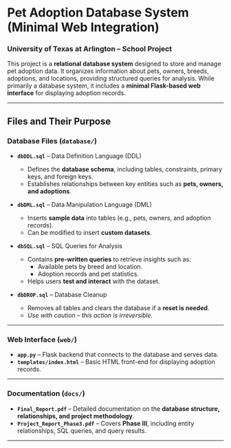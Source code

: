 # Pet Adoption Database System (Minimal Web Integration)  
### University of Texas at Arlington – School Project  

This project is a **relational database system** designed to store and manage pet adoption data. It organizes information about pets, owners, breeds, adoptions, and locations, providing structured queries for analysis. While primarily a database system, it includes a **minimal Flask-based web interface** for displaying adoption records.

---

## **Files and Their Purpose**  

### **Database Files (`database/`)**  
- **`dbDDL.sql`** – Data Definition Language (DDL)  
  - Defines the **database schema**, including tables, constraints, primary keys, and foreign keys.  
  - Establishes relationships between key entities such as **pets, owners, and adoptions**.  

- **`dbDML.sql`** – Data Manipulation Language (DML)  
  - Inserts **sample data** into tables (e.g., pets, owners, and adoption records).  
  - Can be modified to insert **custom datasets**.  

- **`dbSQL.sql`** – SQL Queries for Analysis  
  - Contains **pre-written queries** to retrieve insights such as:  
    - Available pets by breed and location.  
    - Adoption records and pet statistics.  
  - Helps users **test and interact** with the dataset.  

- **`dbDROP.sql`** – Database Cleanup  
  - Removes all tables and clears the database if a **reset is needed**.  
  - *Use with caution – this action is irreversible.*  

---

### **Web Interface (`web/`)**  
- **`app.py`** – Flask backend that connects to the database and serves data.  
- **`templates/index.html`** – Basic HTML front-end for displaying adoption records.  

---

### **Documentation (`docs/`)**  
- **`Final_Report.pdf`** – Detailed documentation on the **database structure, relationships, and project methodology**.  
- **`Project_Report_Phase3.pdf`** – Covers **Phase III**, including entity relationships, SQL queries, and query results.  

---



